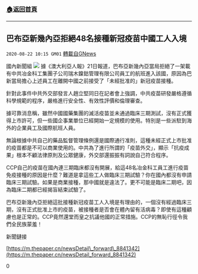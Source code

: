 ###  [:house:返回首頁](https://github.com/ourhimalayas/txt)
---

## 巴布亞新幾內亞拒絕48名接種新冠疫苗中國工人入境
`2020-08-22 10:15 GM01` [轉載自GNews](https://gnews.org/zh-hant/311931/)

國內新聞組
![](https://s3.amazonaws.com/gnews-media-offload/wp-content/uploads/2020/08/22100505/38D1891C-A1EA-41CA-84F2-388907B92242.jpeg)
據《澳大利亞人報》21日報道，巴布亞新幾內亞當局拒絕了一架載有中共冶金科工集團子公司瑞木鎳鈷管理有限公司員工的航班進入該國，原因為巴新當局擔心上述員工在離開中國之前接受了「未經批准的」新冠疫苗接種。

針對此事件中共外交部發言人趙立堅同日在記者會上強調，中共疫苗研發嚴格遵循科學規範的程序，嚴格進行安全性、有效性評價和倫理審查。

據可靠消息稱，雖然中國國藥集團的滅活疫苗並未通過臨床三期測試，沒有正式獲得上市許可，但一些國企事業單位已經開始一定規模的使用。特別是一些派駐到海外的企業員工及國際航班人員。

無論根據中共自己的藥品監督管理條例還是國際通行准則，這種未經正式上市批准的疫苗都是不可以商業使用的。中共為了進行所謂的「疫苗外交」，顯示「抗疫成果」根本不顧法律原則及公眾健康，外交部還振振有詞說自己符合程序。

CCP自己的疫苗在國內連三期臨床都沒有開展，給這48名冶金科工員工進行疫苗免疫接種的原因是什麼？難道是拿這些工人做臨床三期試驗？你在國內都沒有申請臨床三期試驗。如果是商業接種，那中國就是違法了。更不可能是臨床二期吧，因為臨床二期都已經揭盲結束試驗了。

巴布亞新幾內亞拒絕這批接種新冠疫苗工人入境是有理由的，一個沒有經過臨床三期，沒有正式批准上市的疫苗，被接種者是否會在體內留有活病毒？即使有這種顧慮也是正常的。CCP竟然還堂而皇之抗議他國的正常措施。CCP的無恥行徑令我們全民族蒙羞！

新聞鏈接

[https://m.thepaper.cn/newsDetail\_forward\_8841342](https://m.thepaper.cn/newsDetail_forward_8841342)

0

